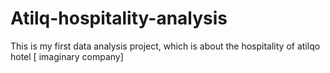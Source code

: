 # Atilq-hospitality-analysis
This is my first data analysis project, which is about the hospitality of atilqo hotel [ imaginary company]
